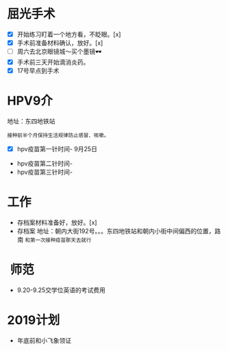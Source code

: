 # 屈光手术
- [x] 开始练习盯着一个地方看，不眨眼。[x]
- [x] 手术前准备材料确认，放好。[x]
- [ ] 周六去北京眼镜城～买个墨镜🕶️
- [x] 手术前三天开始滴消炎药。
- [x] 17号早点到手术

# HPV9介
地址：东四地铁站

``` 
接种前半个月保持生活规律防止感冒、咳嗽。
```
- [x] hpv疫苗第一针时间- 9月25日
- hpv疫苗第二针时间-
- hpv疫苗第三针时间-

# 工作
- 存档案材料准备好，放好。[x]
- 存档案 地址：朝内大街192号。。。东四地铁站和朝内小街中间偏西的位置，路南 `和第一次接种疫苗那天去就行`

#  师范
- 9.20-9.25交学位英语的考试费用

# 2019计划
- 年底前和小飞象领证